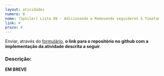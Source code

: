 ```yaml
---
layout: atividades
numero: 8
nome: (Spoiler) Lista 08 - Adicionando e Removendo seguidores & Tzeetando
link: #
prazo: #
---
```


Enviar, através do <a href="{{ page.link }}" target="_blank">formulário</a>, **o link para o repositório no github com a implementação da atividade descrita a seguir**. 

### Descrição:

**EM BREVE**
